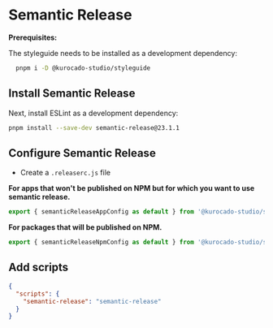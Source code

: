 # Semantic Release

**Prerequisites:**

The styleguide needs to be installed as a development dependency:

```bash
  pnpm i -D @kurocado-studio/styleguide
```

## Install Semantic Release

Next, install ESLint as a development dependency:

```bash
pnpm install --save-dev semantic-release@23.1.1
```

## Configure Semantic Release

- Create a `.releaserc.js` file

**For apps that won't be published on NPM but for which you want to use semantic release.**

```javascript
export { semanticReleaseAppConfig as default } from '@kurocado-studio/styleguide';
```

**For packages that will be published on NPM.**

```javascript
export { semanticReleaseNpmConfig as default } from '@kurocado-studio/styleguide';
```

## Add scripts

```json
{
  "scripts": {
    "semantic-release": "semantic-release"
  }
}
```
